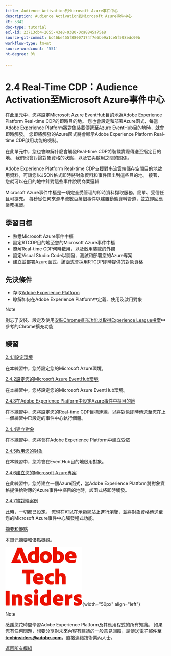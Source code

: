 ```yaml
---
title: Audience Activation到Microsoft Azure事件中心
description: Audience Activation到Microsoft Azure事件中心
kt: 5342
doc-type: tutorial
exl-id: 23713cb4-2055-43e8-9380-0ca8845a75e8
source-git-commit: bd46be455f88007174f7e6be9a1ce5f508edc09b
workflow-type: tm+mt
source-wordcount: '551'
ht-degree: 0%

---
```


# 2.4 Real-Time CDP：Audience Activation至Microsoft Azure事件中心

在此單元中，您將設定Microsoft Azure EventHub目的地為Adobe Experience Platform Real-time CDP的即時目的地。 您也會設定和部署Azure函式，每當Adobe Experience Platform將對象裝載傳遞至Azure EventHub目的地時，就會即時觸發。 您即將觸發的Azure函式將會顯示Adobe Experience Platform Real-time CDP啟用功能的機制。

在此單元中，您也會瞭解什麼會觸發Real-time CDP將裝載實際傳送至指定目的地。 我們也會討論對象資格的狀態，以及它與啟用之間的關係。

Adobe Experience Platform Real-time CDP支援對串流雲端儲存空間目的地啟用資料，可讓您以JSON格式即時將對象資料和事件匯出到這些目的地。 接著，您就可以在目的地中針對這些事件說明商業邏輯

Microsoft Azure事件中樞是一項完全受管理的即時資料擷取服務，簡單、受信任且可擴充。 每秒從任何來源串流數百萬個事件以建置動態資料管道，並立即回應業務挑戰。

## 學習目標

- 熟悉Microsoft Azure事件中樞
- 設定RTCDP目的地至您的Microsoft Azure事件中樞
- 瞭解Real-time CDP何時啟用，以及啟用裝載的外觀
- 設定Visual Studio Code以開發、測試和部署您的Azure專案
- 建立並部署Azure函式，該函式會採用RTCDP即時提供的對象資格

## 先決條件

- 存取[Adobe Experience Platform](https://experience.adobe.com/platform)
- 瞭解如何在Adobe Experience Platform中定義、使用及啟用對象

>[!NOTE]
>
>別忘了安裝、設定及使用[安裝Chrome擴充功能以取得Experience League檔案](../../gettingstarted/gettingstarted/ex1.md)中參考的Chrome擴充功能

## 練習

[2.4.1設定環境](./ex1.md)

在本練習中，您將設定您的Microsoft Azure環境。

[2.4.2設定您的Microsoft Azure EventHub環境](./ex2.md)

在本練習中，您將設定您的Microsoft Azure EventHub環境。

[2.4.3在Adobe Experience Platform中設定Azure事件中樞目的地](./ex3.md)

在本練習中，您將設定您的Real-time CDP目標連線，以將對象即時傳送至您在上一個練習中已設定的事件中心執行個體。

[2.4.4建立對象](./ex4.md)

在本練習中，您將會在Adobe Experience Platform中建立受眾

[2.4.5啟用您的對象](./ex5.md)

在本練習中，您將會在EventHub目的地啟用對象。

[2.4.6建立您的Microsoft Azure專案](./ex6.md)

在此練習中，您將建立一個Azure函式，當Adobe Experience Platform將對象資格提供給對應的Azure事件中樞目的地時，該函式將即時觸發。

[2.4.7端對端案例](./ex7.md)

此時，一切都已設定。 您現在可以在示範網站上進行瀏覽，並將對象資格傳送至您的Microsoft Azure事件中心觸發程式功能。

[摘要和優點](./summary.md)

本單元摘要和優點概觀。

![技術內部人士](./../../../assets/images/techinsiders.png){width="50px" align="left"}

>[!NOTE]
>
>感謝您花時間學習Adobe Experience Platform及其應用程式的所有知識。 如果您有任何問題，想要分享對未來內容有建議的一般意見回饋，請傳送電子郵件至&#x200B;**techinsiders@adobe.com**，直接連絡技術業內人士。

[返回所有模組](../../../overview.md)
